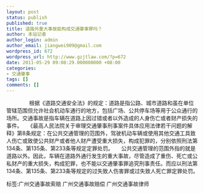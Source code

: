 ```yaml
---
layout: post
status: publish
published: true
title: 道路外重大事故能构成交通肇事罪吗？
author: 本站记者
author_login: admin
author_email: jiangwei909@gmail.com
wordpress_id: 672
wordpress_url: http://www.gzjtlaw.com/?p=672
date: 2011-05-29 09:08:29.000000000 +08:00
categories:
- 交通肇事
tags: []
comments: []
---
```

　　　　 根据《道路交通安全法》的规定：道路是指公路、城市道路和虽在单位管辖范围但允许社会机动车通行的地方，包括广场、公共停车场等用于公众通行的场所。交通事故是指车辆在道路上因过错或者以外造成的人身伤亡或者财产损失的事件。　　《最高人民法院关于审理交通肇事刑事案件具体应用法律若干问题的解释》第8条规定：在公共交通管理的范围外，驾驶机动车辆或使用其他交通工具致人伤亡或致使公共财产或者他人财产遭受重大损失，构成犯罪的，分别依照刑法第134条、第135条、第233条等规定定罪处罚。　　公共交通管理的范围外指的就是道路以外。因此，车辆在道路外通行发生的重大事故，尽管造成了重伤、死亡或公私财产的重大损失，构成犯罪，也不能以交通肇事罪追究刑事责任。而应以刑法第134条、第135条、第233条等规定的过失致人伤害罪或过失致人死亡罪定罪处罚。　　标签:广州交通事故索赔 广州交通事故赔偿 广州交通事故律师
